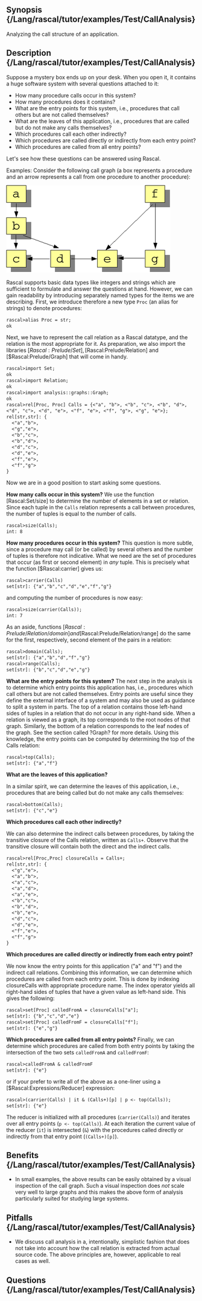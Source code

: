 ## Synopsis {/Lang/rascal/tutor/examples/Test/CallAnalysis}
Analyzing the call structure of an application.

## Description {/Lang/rascal/tutor/examples/Test/CallAnalysis}

Suppose a mystery box ends up on your desk. When you open it, it contains a huge software system with several questions attached to it:

* How many procedure calls occur in this system?
* How many procedures does it contains?
* What are the entry points for this system, i.e., procedures that call others but are not called themselves?
* What are the leaves of this application, i.e., procedures that are called but do not make any calls themselves?
* Which procedures call each other indirectly?
* Which procedures are called directly or indirectly from each entry point?
* Which procedures are called from all entry points?

Let's see how these questions can be answered using Rascal.

Examples:
Consider the following call graph (a box represents a procedure and an arrow represents a call from one procedure to another procedure):

![calls](/assets/Library/lang/rascal/tutor/examples/Test/CallAnalysis/calls.png)



Rascal supports basic data types like integers and strings which are sufficient to formulate and answer the questions at hand. However, we
can gain readability by introducing separately named types for the items we are describing. 
First, we introduce therefore a new type `Proc` (an alias for strings) to denote procedures:

```rascal-shell 
rascal>alias Proc = str;
ok
```
Next, we have to represent the call relation as a Rascal datatype, and the relation is the most appropriate for it.
As preparation, we also import the libraries [$Rascal:Prelude/Set], [$Rascal:Prelude/Relation] and [$Rascal:Prelude/Graph] that will come in handy.

```rascal-shell -continue
rascal>import Set;
ok
rascal>import Relation;
ok
rascal>import analysis::graphs::Graph;
ok
rascal>rel[Proc, Proc] Calls = {<"a", "b">, <"b", "c">, <"b", "d">, <"d", "c">, <"d", "e">, <"f", "e">, <"f", "g">, <"g", "e">};
rel[str,str]: {
  <"a","b">,
  <"g","e">,
  <"b","c">,
  <"b","d">,
  <"d","c">,
  <"d","e">,
  <"f","e">,
  <"f","g">
}
```
Now we are in a good position to start asking some questions.

__How many calls occur in this system?__
We use the function [Rascal:Set/size] to determine the number of elements in a set or relation.
Since each tuple in the `Calls` relation represents a call between procedures, the number of tuples is equal
to the number of calls.

```rascal-shell -continue
rascal>size(Calls);
int: 8
```
__How many procedures occur in this system?__ This question is more subtle, since a procedure may call (or be called) by
several others and the number of tuples is therefore not indicative. What we need are the set of procedures that
occur (as first or second element) in _any_ tuple. This is precisely what the function [$Rascal:carrier] gives us:

```rascal-shell -continue
rascal>carrier(Calls)
set[str]: {"a","b","c","d","e","f","g"}
```
and computing the number of procedures is now easy:

```rascal-shell -continue
rascal>size(carrier(Calls));
int: 7
```
As an aside, functions [$Rascal:Prelude/Relation/domain] and [$Rascal:Prelude/Relation/range] do the same for the first, respectively, second element of the pairs in a relation:

```rascal-shell -continue
rascal>domain(Calls);
set[str]: {"a","b","d","f","g"}
rascal>range(Calls);
set[str]: {"b","c","d","e","g"}
```
__What are the entry points for this system?__
The next step in the analysis is to determine which entry points this application has, i.e., procedures which call others but are 
not called themselves. Entry points are useful since they define the external interface of a system and may also be used as guidance to
split a system in parts. The top of a relation contains those left-hand sides of tuples in a relation that do not occur in any 
right-hand side. When a relation is viewed as a graph, its top corresponds to the root nodes of that graph. Similarly, the bottom of a 
relation corresponds to the leaf nodes of the graph. See the section called ?Graph? for more details. Using this knowledge, the entry
points can be computed by determining the top of the Calls relation:

```rascal-shell -continue
rascal>top(Calls);
set[str]: {"a","f"}
```
__What are the leaves of this application?__

In a similar spirit, we can determine the leaves of this application, i.e., procedures that are being called but do not make any calls
themselves:

```rascal-shell -continue
rascal>bottom(Calls);
set[str]: {"c","e"}
```
__Which procedures call each other indirectly?__

We can also determine the indirect calls between procedures, by taking the transitive closure of the Calls relation, written as `Calls+`. 
Observe that the transitive closure will contain both the direct and the indirect calls.

```rascal-shell -continue
rascal>rel[Proc,Proc] closureCalls = Calls+;
rel[str,str]: {
  <"g","e">,
  <"a","b">,
  <"a","c">,
  <"a","d">,
  <"a","e">,
  <"b","c">,
  <"b","d">,
  <"b","e">,
  <"d","c">,
  <"d","e">,
  <"f","e">,
  <"f","g">
}
```
__Which procedures are called directly or indirectly from each entry point?__

We now know the entry points for this application ("a" and "f") and the indirect call relations. Combining this information, 
we can determine which procedures are called from each entry point. This is done by indexing closureCalls with appropriate procedure name.
The index operator yields all right-hand sides of tuples that have a given value as left-hand side. This gives the following:

```rascal-shell -continue
rascal>set[Proc] calledFromA = closureCalls["a"];
set[str]: {"b","c","d","e"}
rascal>set[Proc] calledFromF = closureCalls["f"];
set[str]: {"e","g"}
```
__Which procedures are called from all entry points?__
Finally, we can determine which procedures are called from both entry points by taking the intersection of the two sets 
 `calledFromA` and `calledFromF`:

```rascal-shell -continue
rascal>calledFromA & calledFromF
set[str]: {"e"}
```
or if your prefer to write all of the above as a one-liner using a [$Rascal:Expressions/Reducer] expression:

```rascal-shell -continue
rascal>(carrier(Calls) | it & (Calls+)[p] | p <- top(Calls));
set[str]: {"e"}
```
The reducer is initialized with  all procedures (`carrier(Calls)`) and iterates over all entry points (`p <- top(Calls)`).
At each iteration the current value of the reducer (`it`) is intersected (`&`) with the procedures called directly or indirectly
from that entry point (`(Calls+)[p]`).

## Benefits {/Lang/rascal/tutor/examples/Test/CallAnalysis}
* In small examples, the above results can be easily obtained by a visual inspection of the call graph.
Such a visual inspection does _not_ scale very well to large graphs and this makes the above form of analysis particularly suited for studying large systems.

## Pitfalls {/Lang/rascal/tutor/examples/Test/CallAnalysis}
* We discuss call analysis in a, intentionally, simplistic fashion that does not take into account how the call relation
  is extracted from actual source code.
  The above principles are, however, applicable to real cases as well.

## Questions {/Lang/rascal/tutor/examples/Test/CallAnalysis}

